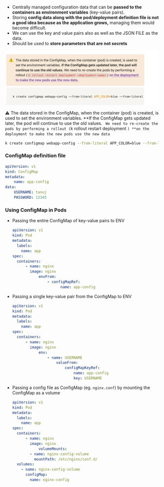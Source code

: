 - Centrally managed configuration data that can be **passed to the containers as environment variables** (key-value pairs).
- Storing **config data along with the pod/deployment definition file is not a good idea because as the application grows,** managing them would become difficult.
- We can use the key and value pairs also as well as the JSON FILE as the data.
- Should be used to **store parameters that are not secrets**

![alt text](image.png)

⚠️ The data stored in the ConfigMap, when the container (pod) is created, is used to set the environment variables. **If the ConfigMap gets updated later, the pod will continue to use the old values.
` We need to re-create the pods by performing a rollout (`k rollout restart deployment <deployment-name>`) **on the deployment to make the new pods use the new data`

```bash
k create configmap webapp-config --from-literal APP_COLOR=blue --from-literal ORACLE_VERSION=12C
```

### ConfigMap definition file

```yaml
apiVersion: v1
kind: ConfigMap
metadata:
	name: app-config
data:
	USERNAME: tanuj
	PASSWORD: 12345
```

### Using ConfigMap in Pods

- Passing the entire ConfigMap of key-value pairs to ENV
    
    ```yaml
    apiVersion: v1
    kind: Pod
    metadata:
      labels:
        name: app
    spec:
      containers:
    	  - name: nginx
    	    image: nginx
    			envFrom:
    				- configMapRef:
    					  name: app-config
    ```
    
- Passing a single key-value pair from the ConfigMap to ENV
    
    ```yaml
    apiVersion: v1
    kind: Pod
    metadata:
      labels:
        name: app
    spec:
      containers:
    	  - name: nginx
    	    image: nginx
    			env:
    				- name: USERNAME
    					valueFrom:
    						configMapKeyRef:
    							name: app-config
    							key: USERNAME
    ```
    
- Passing a config file as ConfigMap (eg. `nginx.conf`) by mounting the ConfigMap as a volume
    
    ```yaml
    apiVersion: v1
    kind: Pod
    metadata:
      labels:
        name: app
    spec:
      containers:
    	  - name: nginx
    	    image: nginx
    			volumeMounts:
            - name: nginx-config-volume
              mountPath: /etc/nginx/conf.d/
      volumes:
        - name: nginx-config-volume
          configMap:
            name: nginx-config
    ```